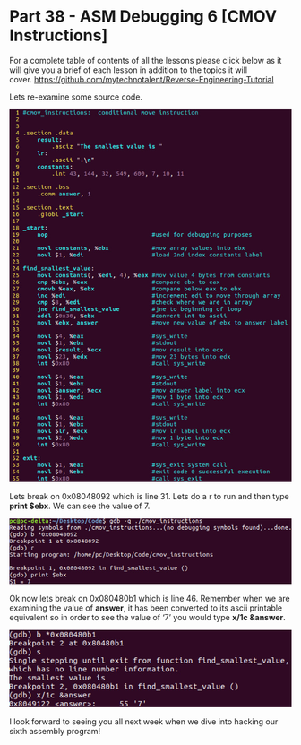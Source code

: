 # Part 38 - ASM Debugging 6 \[CMOV Instructions\]

For a complete table of contents of all the lessons please click below as it will give you a brief of each lesson in addition to the topics it will cover.&nbsp;https://github.com/mytechnotalent/Reverse-Engineering-Tutorial

Lets re-examine some source code.

<div class="slate-resizable-image-embed slate-image-embed__resize-full-width"><img src="/imgs/1520234974923.jpg"/></div>

Lets break on 0x08048092 which is line 31. Lets do a r to run and then type __print $ebx__. We can see the value of 7.

<div class="slate-resizable-image-embed slate-image-embed__resize-full-width"><img src="/imgs/1520240729383.jpg"/></div>

Ok now lets break on 0x080480b1 which is line 46. Remember when we are examining the value of __answer__, it has been converted to its ascii printable equivalent so in order to see the value of ‘7’ you would type __x/1c &amp;answer__.

<div class="slate-resizable-image-embed slate-image-embed__resize-full-width"><img src="/imgs/1520498895208.jpg"/></div>

I look forward to seeing you all next week when we dive into hacking our sixth assembly program!